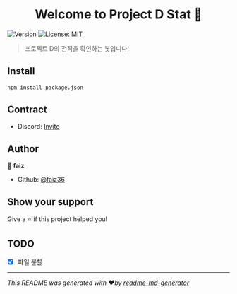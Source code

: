 <h1 align="center">Welcome to Project D Stat 👋</h1>
<p>
  <img alt="Version" src="https://img.shields.io/badge/version-0.0.2-blue.svg?cacheSeconds=2592000" />
  <a href="#" target="_blank">
    <img alt="License: MIT" src="https://img.shields.io/badge/License-MIT-yellow.svg" />
  </a>
</p>

> 프로젝트 D의 전적을 확인하는 봇입니다!

## Install

```sh
npm install package.json
```

## Contract

* Discord: [Invite](https://discord.gg/zKMaHyhqXd)

## Author

👤 **faiz**

* Github: [@faiz36](https://github.com/faiz36)

## Show your support

Give a ⭐️ if this project helped you!

## TODO

- [x] 파일 분할

***
_This README was generated with ❤️by [readme-md-generator](https://github.com/kefranabg/readme-md-generator)_
